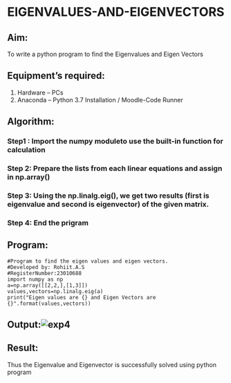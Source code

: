 # EIGENVALUES-AND-EIGENVECTORS
## Aim:
To write a python program to find the Eigenvalues and Eigen Vectors
## Equipment’s required:
1. 	Hardware – PCs
2. 	Anaconda – Python 3.7 Installation / Moodle-Code Runner
## Algorithm:
### Step1 : Import the numpy moduleto use the built-in function for calculation
### Step 2: Prepare the lists from each linear equations and assign in np.array()
### Step 3: Using the np.linalg.eig(),  we get two results (first is eigenvalue and second is eigenvector) of the given matrix.
### Step 4: End the prigram

## Program:
```
#Program to find the eigen values and eigen vectors.
#Developed by: Rohiit.A.S
#RegisterNumber:23010688
import numpy as np
a=np.array([[2,2,],[1,3]])
values,vectors=np.linalg.eig(a)
print("Eigen values are {} and Eigen Vectors are {}".format(values,vectors))
```

## Output:![exp4](https://github.com/Rohiit2005/EIGENVALUES-AND-EIGENVECTORS/assets/138849178/40cf2202-e3fc-49f6-ba89-bf6133eca8e3)

## Result:
Thus the Eigenvalue and Eigenvector is successfully solved using python program
